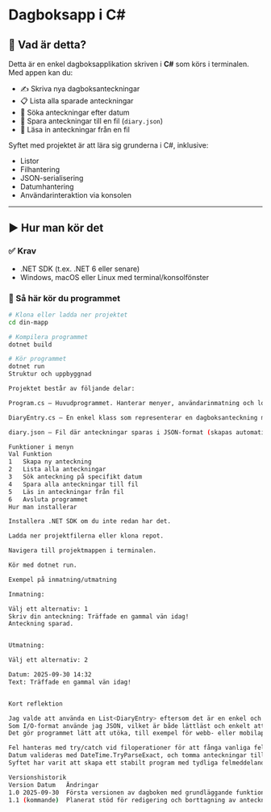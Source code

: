 # Dagboksapp i C#

## 📖 Vad är detta?

Detta är en enkel dagboksapplikation skriven i **C#** som körs i terminalen. Med appen kan du:

- ✍️ Skriva nya dagboksanteckningar  
- 📋 Lista alla sparade anteckningar  
- 🔎 Söka anteckningar efter datum  
- 💾 Spara anteckningar till en fil (`diary.json`)  
- 📂 Läsa in anteckningar från en fil  

Syftet med projektet är att lära sig grunderna i C#, inklusive:

- Listor  
- Filhantering  
- JSON-serialisering  
- Datumhantering  
- Användarinteraktion via konsolen  

---

## ▶️ Hur man kör det

### ✅ Krav

- .NET SDK (t.ex. .NET 6 eller senare)  
- Windows, macOS eller Linux med terminal/konsolfönster

### 🚀 Så här kör du programmet

```bash
# Klona eller ladda ner projektet
cd din-mapp

# Kompilera programmet
dotnet build

# Kör programmet
dotnet run
Struktur och uppbyggnad

Projektet består av följande delar:

Program.cs – Huvudprogrammet. Hanterar menyer, användarinmatning och logik.

DiaryEntry.cs – En enkel klass som representerar en dagboksanteckning med datum och text.

diary.json – Fil där anteckningar sparas i JSON-format (skapas automatiskt).

Funktioner i menyn
Val	Funktion
1	Skapa ny anteckning
2	Lista alla anteckningar
3	Sök anteckning på specifikt datum
4	Spara alla anteckningar till fil
5	Läs in anteckningar från fil
6	Avsluta programmet
Hur man installerar

Installera .NET SDK om du inte redan har det.

Ladda ner projektfilerna eller klona repot.

Navigera till projektmappen i terminalen.

Kör med dotnet run.

Exempel på inmatning/utmatning

Inmatning:

Välj ett alternativ: 1  
Skriv din anteckning: Träffade en gammal vän idag!  
Anteckning sparad.


Utmatning:

Välj ett alternativ: 2  

Datum: 2025-09-30 14:32  
Text: Träffade en gammal vän idag!


Kort reflektion

Jag valde att använda en List<DiaryEntry> eftersom det är en enkel och effektiv datastruktur för att lagra anteckningar i ordning.
Som I/O-format använde jag JSON, vilket är både lättläst och enkelt att hantera med System.Text.Json.
Det gör programmet lätt att utöka, till exempel för webb- eller mobilappar.

Fel hanteras med try/catch vid filoperationer för att fånga vanliga fel som saknade filer eller felaktigt innehåll.
Datum valideras med DateTime.TryParseExact, och tomma anteckningar tillåts inte.
Syftet har varit att skapa ett stabilt program med tydliga felmeddelanden.

Versionshistorik
Version	Datum	Ändringar
1.0	2025-09-30	Första versionen av dagboken med grundläggande funktioner
1.1	(kommande)	Planerat stöd för redigering och borttagning av anteckningar
